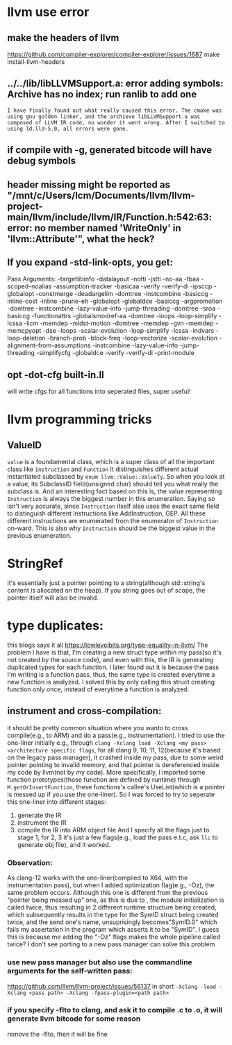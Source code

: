 # llvm use error

## make the headers of llvm
https://github.com/compiler-explorer/compiler-explorer/issues/1687
make install-llvm-headers
## ../../lib/libLLVMSupport.a: error adding symbols: Archive has no index; run ranlib to add one
`
I have finally found out what really caused this error.
The cmake was using gnu golden linker, and the archieve libLLVMSupport.a was composed of LLVM IR code, no wonder it went wrong.
After I switched to using ld.lld-5.0, all errors were gone.
`
## if compile with -g, generated bitcode will have debug symbols

## header missing might be reported as  "/mnt/c/Users/lcm/Documents/llvm/llvm-project-main/llvm/include/llvm/IR/Function.h:542:63: error: no member named 'WriteOnly' in 'llvm::Attribute'", what the heck?

## If you expand -std-link-opts, you get:

Pass Arguments: -targetlibinfo -datalayout -notti -jstti -no-aa -tbaa -scoped-noalias -assumption-tracker -basicaa -verify -verify-di -ipsccp -globalopt -constmerge -deadargelim -domtree -instcombine -basiccg -inline-cost -inline -prune-eh -globalopt -globaldce -basiccg -argpromotion -domtree -instcombine -lazy-value-info -jump-threading -domtree -sroa -basiccg -functionattrs -globalsmodref-aa -domtree -loops -loop-simplify -lcssa -licm -memdep -mldst-motion -domtree -memdep -gvn -memdep -memcpyopt -dse -loops -scalar-evolution -loop-simplify -lcssa -indvars -loop-deletion -branch-prob -block-freq -loop-vectorize -scalar-evolution -alignment-from-assumptions -instcombine -lazy-value-info -jump-threading -simplifycfg -globaldce -verify -verify-di -print-module

## opt -dot-cfg built-in.ll
will write cfgs for all functions into seperated files, super useful!

# llvm programming tricks
## ValueID
`value` is a foundamental class, which is a super class of all the important class like `Instruction` and `Function`
It distinguishes different actual instantiated subclassed by `enum llvm::Value::ValueTy`.
So when you look at a value, its SubclassID field(unsigned char) should tell you what really the subclass is.
And an interesting fact based on this is, the value representing `Instruction` is always the biggest number in this enumeration.
Saying so isn't very accurate, since `Instruction` itself also uses the exact same field to distinguish different Instructions like AddInstruction, GEP.
All these different instructions are enumerated from the enumerator of `Instruction` on-ward. This is also why `Instruction` should be the biggest value in the previous enumeration.

# StringRef
it's essentially just a pointer pointing to a string(although std::string's content is allocated on the heap).
If you string goes out of scope, the pointer itself will also be invalid.

# type duplicates:
this blogs says it all
https://lowlevelbits.org/type-equality-in-llvm/
The problem I have is that, I'm creating a new struct type within my pass(so it's not created by the source code), and even with this, the IR is generating duplicated types for each function.
I later found out it is because the pass I'm writing is a function pass, thus, the same type is created everytime a new function is analyzed. I solved this by only calling this struct creating function only once, instead of everytime a function is analyzed.

## instrument and cross-compilation:
it should be pretty common situation where you wanto to cross compile(e.g., to ARM) and do a pass(e.g., instrumentation).
I tried to use the one-liner initially e.g., through `clang -Xclang load -Xclang <my pass> <architecture specific flags`, for all clang 9, 10, 11, 12(because it's based on the legacy pass manager), it crashed inside my pass, due to some weird pointer pointing to invalid memory, and that pointer is dereferenced inside my code by llvm(not by my code). More specifically, I imported some function prototypes(those function are defined by runtime) through `M.getOrInsertFunction`, these functions's callee's UseList(which is a pointer is messed up if you use the one-liner).
So I was forced to try to seperate this one-liner into different stages:
1. generate the IR
2. instrument the IR
3. compile the IR into ARM object file
And I specify all the flags just to stage 1, for 2, 3 it's just a few flags(e.g., load the pass e.t.c, ask `llc` to generate obj file), and it worked.


### Observation:
As clang-12 works with the one-liner(compiled to X64, with the instrumentation pass), but when I added optimization flag(e.g., -Oz), the same problem occurs. Although this one is different from the previous "pointer being messed up" one, as this is due to , the module initialization is called twice, thus resulting in 2 different runtime structure being created, which subsequently results in the type for the SymID struct being created twice, and the send one's name, unsuprisingly becomes"SymID.0" which fails my assertation in the program which asserts it to be "SymID". I guess this is because me adding the "-Oz" flags makes the whole pipeline called twice? I don't see porting to a new pass manager can solve this problem


### use new pass manager but also use the commandline arguments for the self-written pass:
https://github.com/llvm/llvm-project/issues/56137
in short `-Xclang -load -Xclang <pass path> -Xclang -fpass-plugin=<path path>`

### if you specify -flto to clang, and ask it to compile .c to .o, it will generate llvm bitcode for some reason
remove the -flto, then it will be fine
